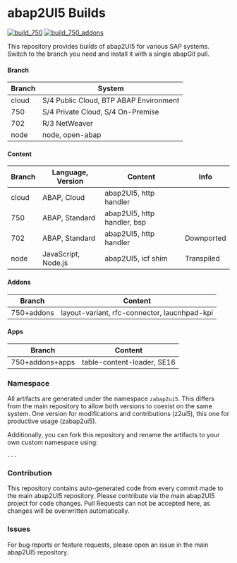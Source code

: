 # abap2UI5 Builds

[![build_750](https://github.com/abap2UI5/test/actions/workflows/build_750.yml/badge.svg)](https://github.com/abap2UI5/test/actions/workflows/build_750.yml)
[![build_750_addons](https://github.com/abap2UI5/builds/actions/workflows/build_750_addons.yml/badge.svg)](https://github.com/abap2UI5/builds/actions/workflows/build_750_addons.yml)

This repository provides builds of abap2UI5 for various SAP systems. Switch to the branch you need and install it with a single abapGit pull.

#### Branch

| Branch    | System                | 
|-----------|----------------------------|
| cloud     | S/4 Public Cloud, BTP ABAP Environment |
| 750      | S/4 Private Cloud, S/4 On-Premise    |
| 702      | R/3 NetWeaver                   |
| node      | node, open-abap                  |

#### Content
| Branch    | Language, Version   | Content | Info                | 
|-----------|-------------------| ------------------| ------------------|
| cloud     | ABAP, Cloud | abap2UI5, http handler       | |
| 750      | ABAP, Standard  | abap2UI5, http handler, bsp  | |
| 702      | ABAP, Standard  | abap2UI5, http handler       | Downported |
| node      | JavaScript, Node.js | abap2UI5, icf shim     |  Transpiled |

#### Addons
| Branch    | Content   | 
|-----------|-------------------| 
| 750+addons      | layout-variant, rfc-connector, laucnhpad-kpi  |

#### Apps
| Branch    | Content   | 
|-----------|-------------------| 
| 750+addons+apps      | table-content-loader, SE16  |

### Namespace
All artifacts are generated under the namespace `zabap2ui5`. This differs from the main repository to allow both versions to coexist on the same system. One version for modifications and contributions (z2ui5), this one for productive usage (zabap2ui5).

Additionally, you can fork this repository and rename the artifacts to your own custom namespace using:
```
...
```

### Contribution
This repository contains auto-generated code from every commit made to the main abap2UI5 repository. Please contribute via the main abap2UI5 project for code changes. Pull Requests can not be accepted here, as changes will be overwritten automatically.

### Issues
For bug reports or feature requests, please open an issue in the main abap2UI5 repository.
